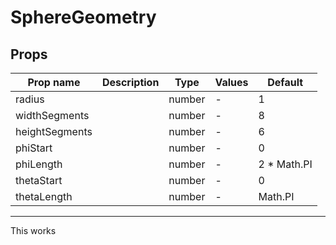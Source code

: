# SphereGeometry

## Props

| Prop name      | Description | Type   | Values | Default      |
| -------------- | ----------- | ------ | ------ | ------------ |
| radius         |             | number | -      | 1            |
| widthSegments  |             | number | -      | 8            |
| heightSegments |             | number | -      | 6            |
| phiStart       |             | number | -      | 0            |
| phiLength      |             | number | -      | 2 \* Math.PI |
| thetaStart     |             | number | -      | 0            |
| thetaLength    |             | number | -      | Math.PI      |

---

This works
